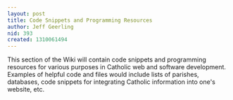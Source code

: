 ```yaml
---
layout: post
title: Code Snippets and Programming Resources
author: Jeff Geerling
nid: 393
created: 1310061494
---
```

<p>This section of the Wiki will contain code snippets and programming resources for various purposes in Catholic web and software development. Examples of helpful code and files would include lists of parishes, databases, code snippets for integrating Catholic information into one's website, etc.</p>
